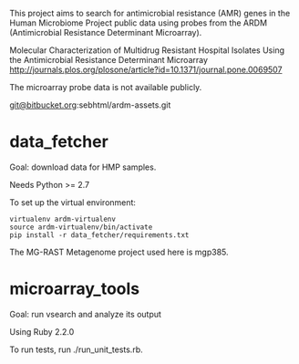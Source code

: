 This project aims to search for antimicrobial resistance (AMR) genes in
the Human Microbiome Project public data using probes from the
ARDM (Antimicrobial Resistance Determinant Microarray).

Molecular Characterization of Multidrug Resistant Hospital Isolates Using the Antimicrobial Resistance Determinant Microarray
http://journals.plos.org/plosone/article?id=10.1371/journal.pone.0069507

The microarray probe data is not available publicly.

git@bitbucket.org:sebhtml/ardm-assets.git


data_fetcher
============

Goal: download data for HMP samples.

Needs Python >= 2.7

To set up the virtual environment:

    virtualenv ardm-virtualenv
    source ardm-virtualenv/bin/activate
    pip install -r data_fetcher/requirements.txt

The MG-RAST Metagenome project used here is mgp385.


microarray_tools
================

Goal: run vsearch and analyze its output

Using Ruby 2.2.0

To run tests, run ./run_unit_tests.rb.

